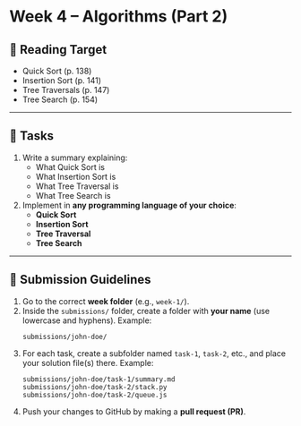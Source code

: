 # Week 4 – Algorithms (Part 2)

## 📖 Reading Target
- Quick Sort (p. 138)
- Insertion Sort (p. 141)
- Tree Traversals (p. 147)
- Tree Search (p. 154)

---

## 📝 Tasks
1. Write a summary explaining:
   - What Quick Sort is
   - What Insertion Sort is
   - What Tree Traversal is
   - What Tree Search is
2. Implement in **any programming language of your choice**:
   - **Quick Sort**
   - **Insertion Sort**
   - **Tree Traversal**
   - **Tree Search**

---

## 📝 Submission Guidelines

1. Go to the correct **week folder** (e.g., `week-1/`).
2. Inside the `submissions/` folder, create a folder with **your name** (use lowercase and hyphens).
   Example:
   ```
   submissions/john-doe/
   ```
3. For each task, create a subfolder named `task-1`, `task-2`, etc., and place your solution file(s) there.
   Example:
   ```
   submissions/john-doe/task-1/summary.md
   submissions/john-doe/task-2/stack.py
   submissions/john-doe/task-2/queue.js
   ```
4. Push your changes to GitHub by making a **pull request (PR)**.
